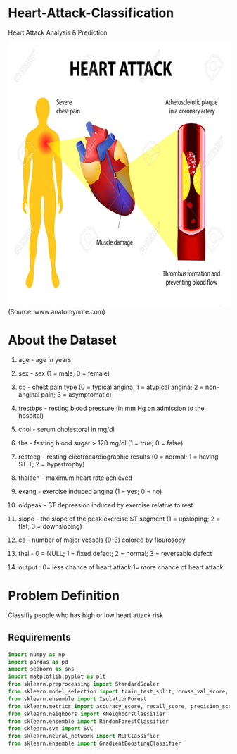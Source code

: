 # **Heart-Attack-Classification**

Heart Attack Analysis &amp; Prediction 

<img src = "Heart_Attac/img/Heart-attack-diagram.jpg" height = 600 width = 800>
(Source: www.anatomynote.com)


# About the Dataset

1. age - age in years

2. sex - sex (1 = male; 0 = female)

3. cp - chest pain type (0 = typical angina; 1 = atypical angina; 2 = non-anginal pain; 3 = asymptomatic)

4. trestbps - resting blood pressure (in mm Hg on admission to the hospital)

5. chol - serum cholestoral in mg/dl

6. fbs - fasting blood sugar > 120 mg/dl (1 = true; 0 = false)

7. restecg - resting electrocardiographic results (0 = normal; 1 = having ST-T; 2 = hypertrophy)

8. thalach - maximum heart rate achieved

9. exang - exercise induced angina (1 = yes; 0 = no)

10. oldpeak - ST depression induced by exercise relative to rest

11. slope - the slope of the peak exercise ST segment (1 = upsloping; 2 = flat; 3 = downsloping)

12. ca - number of major vessels (0-3) colored by flourosopy

13. thal - 0 = NULL; 1 = fixed defect; 2 = normal; 3 = reversable defect

14. output : 0= less chance of heart attack 1= more chance of heart attack



# Problem Definition
Classifiy people who has high or low heart attack risk



<h2>Requirements</h2>

```python
import numpy as np
import pandas as pd
import seaborn as sns
import matplotlib.pyplot as plt
from sklearn.preprocessing import StandardScaler
from sklearn.model_selection import train_test_split, cross_val_score, GridSearchCV
from sklearn.ensemble import IsolationForest
from sklearn.metrics import accuracy_score, recall_score, precision_score, f1_score, confusion_matrix, classification_report
from sklearn.neighbors import KNeighborsClassifier
from sklearn.ensemble import RandomForestClassifier
from sklearn.svm import SVC
from sklearn.neural_network import MLPClassifier
from sklearn.ensemble import GradientBoostingClassifier
```

